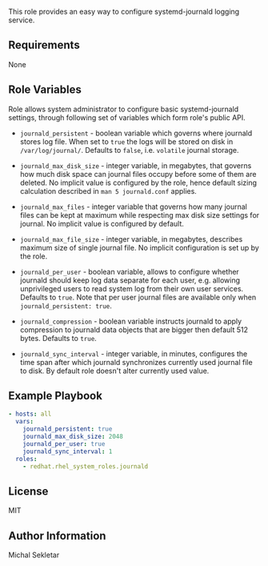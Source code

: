 




This role provides an easy way to configure systemd-journald logging service.

## Requirements

None

## Role Variables

Role allows system administrator to configure basic systemd-journald settings,
through following set of variables which form role's public API.

- `journald_persistent` - boolean variable which governs where journald stores
log file. When set to `true` the logs will be stored on disk in
`/var/log/journal/`. Defaults to `false`, i.e. `volatile` journal storage.

- `journald_max_disk_size` - integer variable, in megabytes, that governs how
much disk space can journal files occupy before some of them are deleted.
No implicit value is configured by the role, hence default sizing calculation
described in `man 5 journald.conf` applies.

- `journald_max_files` - integer variable that governs how many journal files
can be kept at maximum while respecting max disk size settings for journal.
No implicit value is configured by default.

- `journald_max_file_size` - integer variable, in megabytes, describes maximum
size of single journal file. No implicit configuration is set up by the role.

- `journald_per_user` - boolean variable, allows to configure whether journald
should keep log data separate for each user, e.g. allowing unprivileged users
to read system log from their own user services. Defaults to `true`. Note that
per user journal files are available only when `journald_persistent: true`.

- `journald_compression` - boolean variable instructs journald to apply
compression to journald data objects that are bigger then default 512 bytes.
Defaults to `true`.

- `journald_sync_interval` - integer variable, in minutes, configures the
time span after which journald synchronizes currently used journal file to disk.
By default role doesn't alter currently used value.

## Example Playbook

```yaml
- hosts: all
  vars:
    journald_persistent: true
    journald_max_disk_size: 2048
    journald_per_user: true
    journald_sync_interval: 1
  roles:
    - redhat.rhel_system_roles.journald
```

## License

MIT

## Author Information

Michal Sekletar

